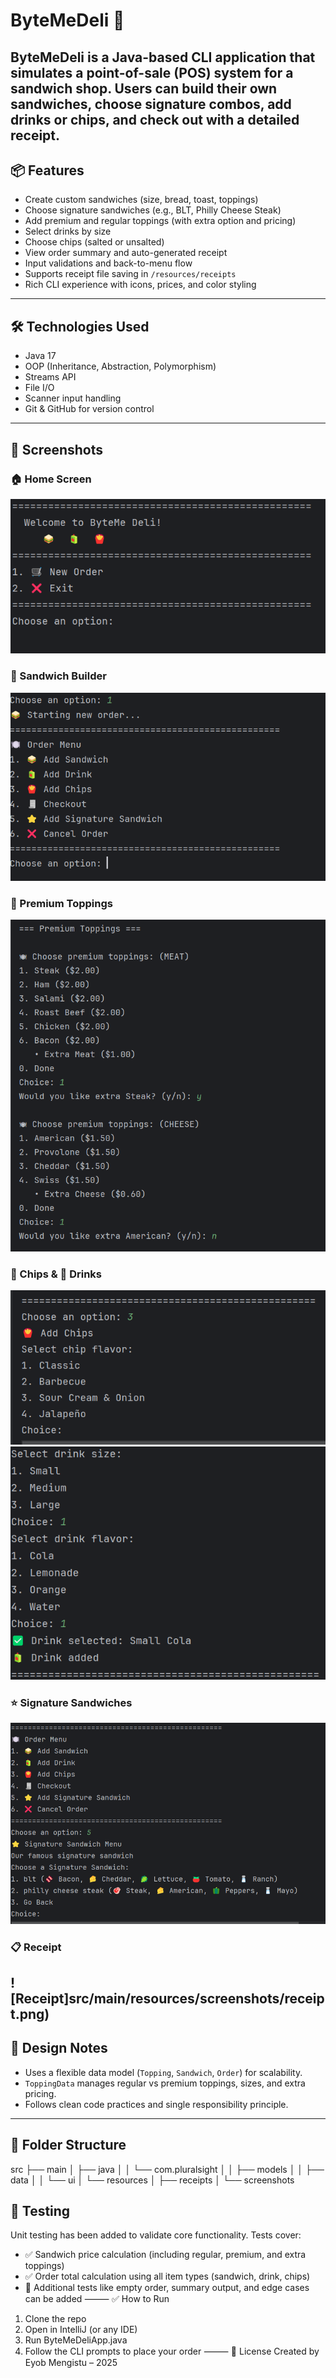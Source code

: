 # ByteMeDeli 🥪
ByteMeDeli is a Java-based CLI application that simulates a point-of-sale (POS) system for a sandwich shop. Users can build their own sandwiches, choose signature combos, add drinks or chips, and check out with a detailed receipt.
---
## 📦 Features
+ Create custom sandwiches (size, bread, toast, toppings)
+ Choose signature sandwiches (e.g., BLT, Philly Cheese Steak)
+ Add premium and regular toppings (with extra option and pricing)
+ Select drinks by size
+ Choose chips (salted or unsalted)
+ View order summary and auto-generated receipt
+ Input validations and back-to-menu flow
+ Supports receipt file saving in `/resources/receipts`
+ Rich CLI experience with icons, prices, and color styling
---
## 🛠 Technologies Used
+ Java 17
+ OOP (Inheritance, Abstraction, Polymorphism)
+ Streams API
+ File I/O
+ Scanner input handling
+ Git & GitHub for version control
---
## 📸 Screenshots
### 🏠 Home Screen
![Home Screen](src/main/resources/screenshots/Home_screen.png)
### 🥖 Sandwich Builder
![Sandwich Menu](src/main/resources/screenshots/menu.png)
### 🧀 Premium Toppings
![Premium Toppings](src/main/resources/screenshots/premium_topping.png)
### 🍟 Chips & 🥤 Drinks
![Select Chips](src/main/resources/screenshots/select_chips.png)  
![Select Drink](src/main/resources/screenshots/select_drink.png)
### ⭐ Signature Sandwiches
![Signature Sandwich](src/main/resources/screenshots/signature_sandwich.png)
### 📋 Receipt
![Receipt]src/main/resources/screenshots/receipt.png)
---
## 🧠 Design Notes
+ Uses a flexible data model (`Topping`, `Sandwich`, `Order`) for scalability.
+ `ToppingData` manages regular vs premium toppings, sizes, and extra pricing.
+ Follows clean code practices and single responsibility principle.
---
## 📁 Folder Structure
src
├── main
│   ├── java
│   │   └── com.pluralsight
│   │       ├── models
│   │       ├── data
│   │       └── ui
│   └── resources
│       ├── receipts
│       └── screenshots

## 🧪 Testing
Unit testing has been added to validate core functionality. Tests cover:
+ ✅ Sandwich price calculation (including regular, premium, and extra toppings)
+ ✅ Order total calculation using all item types (sandwich, drink, chips)
+ 🚧 Additional tests like empty order, summary output, and edge cases can be added
⸻
✅ How to Run
1. Clone the repo
2. Open in IntelliJ (or any IDE)
3. Run ByteMeDeliApp.java
4. Follow the CLI prompts to place your order
⸻
🧾 License
Created by Eyob Mengistu – 2025

